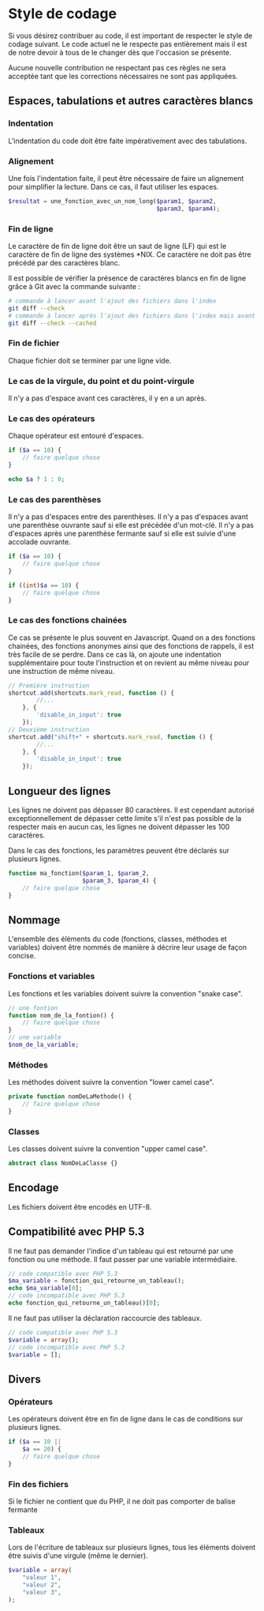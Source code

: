 # Style de codage

Si vous désirez contribuer au code, il est important de respecter le style de codage suivant. Le code actuel ne le respecte pas entièrement mais il est de notre devoir à tous de le changer dès que l'occasion se présente.

Aucune nouvelle contribution ne respectant pas ces règles ne sera acceptée tant que les corrections nécessaires ne sont pas appliquées.

## Espaces, tabulations et autres caractères blancs

### Indentation
L'indentation du code doit être faite impérativement avec des tabulations.

### Alignement

Une fois l'indentation faite, il peut être nécessaire de faire un alignement pour simplifier la lecture. Dans ce cas, il faut utiliser les espaces.

```php
$resultat = une_fonction_avec_un_nom_long($param1, $param2,
                                          $param3, $param4);
```

### Fin de ligne

Le caractère de fin de ligne doit être un saut de ligne (LF) qui est le caractère de fin de ligne des systèmes *NIX. Ce caractère ne doit pas être précédé par des caractères blanc.

Il est possible de vérifier la présence de caractères blancs en fin de ligne grâce à Git avec la commande suivante :

```bash
# commande à lancer avant l'ajout des fichiers dans l'index
git diff --check
# commande à lancer après l'ajout des fichiers dans l'index mais avant le commit
git diff --check --cached
```

### Fin de fichier

Chaque fichier doit se terminer par une ligne vide.

### Le cas de la virgule, du point et du point-virgule

Il n'y a pas d'espace avant ces caractères, il y en a un après.
### Le cas des opérateurs

Chaque opérateur est entouré d'espaces.

```php
if ($a == 10) {
    // faire quelque chose
}

echo $a ? 1 : 0;
```

### Le cas des parenthèses

Il n'y a pas d'espaces entre des parenthèses. Il n'y a pas d'espaces avant une parenthèse ouvrante sauf si elle est précédée d'un mot-clé. Il n'y a pas d'espaces après une parenthèse fermante sauf si elle est suivie d'une accolade ouvrante.

```php
if ($a == 10) {
    // faire quelque chose
}

if ((int)$a == 10) {
    // faire quelque chose
}
```

### Le cas des fonctions chainées

Ce cas se présente le plus souvent en Javascript. Quand on a des fonctions chainées, des fonctions anonymes ainsi que des fonctions de rappels, il est très facile de se perdre. Dans ce cas là, on ajoute une indentation supplémentaire pour toute l'instruction et on revient au même niveau pour une instruction de même niveau.

```javascript
// Première instruction
shortcut.add(shortcuts.mark_read, function () {
        //...
    }, {
        'disable_in_input': true
    });
// Deuxième instruction
shortcut.add("shift+" + shortcuts.mark_read, function () {
        //...
    }, {
        'disable_in_input': true
    });
```

## Longueur des lignes

Les lignes ne doivent pas dépasser 80 caractères. Il est cependant autorisé exceptionnellement de dépasser cette limite s'il n'est pas possible de la respecter mais en aucun cas, les lignes ne doivent dépasser les 100 caractères.

Dans le cas des fonctions, les paramètres peuvent être déclarés sur plusieurs lignes.

```php
function ma_fonction($param_1, $param_2,
                     $param_3, $param_4) {
    // faire quelque chose
}
```


## Nommage

L'ensemble des éléments du code (fonctions, classes, méthodes et variables) doivent être nommés de manière à décrire leur usage de façon concise.
### Fonctions et variables

Les fonctions et les variables doivent suivre la convention "snake case".

```php
// une fontion
function nom_de_la_fontion() {
    // faire quelque chose
}
// une variable
$nom_de_la_variable;
```

### Méthodes

Les méthodes doivent suivre la convention "lower camel case".

```php
private function nomDeLaMethode() {
    // faire quelque chose
}
```

### Classes

Les classes doivent suivre la convention "upper camel case".

```php
abstract class NomDeLaClasse {}
```


## Encodage

Les fichiers doivent être encodés en UTF-8.

## Compatibilité avec PHP 5.3

Il ne faut pas demander l'indice d'un tableau qui est retourné par une fonction ou une méthode. Il faut passer par une variable intermédiaire.

```php
// code compatible avec PHP 5.3
$ma_variable = fonction_qui_retourne_un_tableau();
echo $ma_variable[0];
// code incompatible avec PHP 5.3
echo fonction_qui_retourne_un_tableau()[0];
```

Il ne faut pas utiliser la déclaration raccourcie des tableaux.

```php
// code compatible avec PHP 5.3
$variable = array();
// code incompatible avec PHP 5.3
$variable = [];
```

## Divers

### Opérateurs
Les opérateurs doivent être en fin de ligne dans le cas de conditions sur plusieurs lignes.

```php
if ($a == 10 ||
    $a == 20) {
    // faire quelque chose
}
```


### Fin des fichiers

Si le fichier ne contient que du PHP, il ne doit pas comporter de balise fermante

### Tableaux

Lors de l'écriture de tableaux sur plusieurs lignes, tous les éléments doivent être suivis d'une virgule (même le dernier).

```php
$variable = array(
    "valeur 1",
    "valeur 2",
    "valeur 3",
);
```
